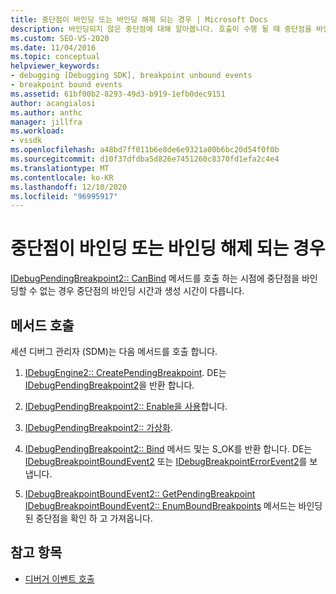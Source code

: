 ```yaml
---
title: 중단점이 바인딩 또는 바인딩 해제 되는 경우 | Microsoft Docs
description: 바인딩되지 않은 중단점에 대해 알아봅니다. 호출이 수행 될 때 중단점을 바인딩할 수 없는 경우 중단점의 바인딩 시간과 생성 시간이 다릅니다.
ms.custom: SEO-VS-2020
ms.date: 11/04/2016
ms.topic: conceptual
helpviewer_keywords:
- debugging [Debugging SDK], breakpoint unbound events
- breakpoint bound events
ms.assetid: 61bf00b2-8293-49d3-b919-1efb0dec9151
author: acangialosi
ms.author: anthc
manager: jillfra
ms.workload:
- vssdk
ms.openlocfilehash: a48bd7ff011b6e8de6e9321a00b6bc20d54f0f0b
ms.sourcegitcommit: d10f37dfdba5d826e7451260c8370fd1efa2c4e4
ms.translationtype: MT
ms.contentlocale: ko-KR
ms.lasthandoff: 12/10/2020
ms.locfileid: "96995917"
---
```

# <a name="when-a-breakpoint-binds-or-becomes-unbound"></a>중단점이 바인딩 또는 바인딩 해제 되는 경우
[IDebugPendingBreakpoint2:: CanBind](../../extensibility/debugger/reference/idebugpendingbreakpoint2-canbind.md) 메서드를 호출 하는 시점에 중단점을 바인딩할 수 없는 경우 중단점의 바인딩 시간과 생성 시간이 다릅니다.

## <a name="methods-called"></a>메서드 호출
 세션 디버그 관리자 (SDM)는 다음 메서드를 호출 합니다.

1. [IDebugEngine2:: CreatePendingBreakpoint](../../extensibility/debugger/reference/idebugengine2-creatependingbreakpoint.md). DE는 [IDebugPendingBreakpoint2](../../extensibility/debugger/reference/idebugpendingbreakpoint2.md)을 반환 합니다.

2. [IDebugPendingBreakpoint2:: Enable을 사용](../../extensibility/debugger/reference/idebugpendingbreakpoint2-enable.md)합니다.

3. [IDebugPendingBreakpoint2:: 가상화](../../extensibility/debugger/reference/idebugpendingbreakpoint2-virtualize.md).

4. [IDebugPendingBreakpoint2:: Bind](../../extensibility/debugger/reference/idebugpendingbreakpoint2-bind.md) 메서드 및는 S_OK를 반환 합니다. DE는 [IDebugBreakpointBoundEvent2](../../extensibility/debugger/reference/idebugbreakpointboundevent2.md) 또는 [IDebugBreakpointErrorEvent2](../../extensibility/debugger/reference/idebugbreakpointerrorevent2.md)를 보냅니다.

5. [IDebugBreakpointBoundEvent2:: GetPendingBreakpoint](../../extensibility/debugger/reference/idebugbreakpointboundevent2-getpendingbreakpoint.md) [IDebugBreakpointBoundEvent2:: EnumBoundBreakpoints](../../extensibility/debugger/reference/idebugbreakpointboundevent2-enumboundbreakpoints.md) 메서드는 바인딩된 중단점을 확인 하 고 가져옵니다.

## <a name="see-also"></a>참고 항목
- [디버거 이벤트 호출](../../extensibility/debugger/calling-debugger-events.md)
